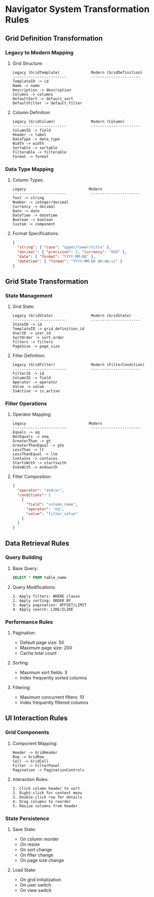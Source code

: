 # Navigator System Transformation Rules

## Grid Definition Transformation

### Legacy to Modern Mapping
1. Grid Structure:
   ```
   Legacy (GridTemplate)              Modern (GridDefinition)
   ------------------------           ----------------------
   TemplateID -> id
   Name -> name
   Description -> description
   Columns -> columns
   DefaultSort -> default_sort
   DefaultFilter -> default_filter
   ```

2. Column Definition:
   ```
   Legacy (GridColumn)                Modern (Column)
   ------------------------           ----------------------
   ColumnID -> field
   Header -> label
   DataType -> data_type
   Width -> width
   Sortable -> sortable
   Filterable -> filterable
   Format -> format
   ```

### Data Type Mapping
1. Column Types:
   ```
   Legacy                            Modern
   ------------------------           ----------------------
   Text -> string
   Number -> integer/decimal
   Currency -> decimal
   Date -> date
   DateTime -> datetime
   Boolean -> boolean
   Custom -> component
   ```

2. Format Specifications:
   ```json
   {
     "string": { "case": "upper/lower/title" },
     "decimal": { "precision": 2, "currency": "USD" },
     "date": { "format": "YYYY-MM-DD" },
     "datetime": { "format": "YYYY-MM-DD HH:mm:ss" }
   }
   ```

## Grid State Transformation

### State Management
1. Grid State:
   ```
   Legacy (GridState)                 Modern (GridState)
   ------------------------           ----------------------
   StateID -> id
   TemplateID -> grid_definition_id
   UserID -> user_id
   SortOrder -> sort_order
   Filters -> filters
   PageSize -> page_size
   ```

2. Filter Definition:
   ```
   Legacy (GridFilter)                Modern (FilterCondition)
   ------------------------           ----------------------
   FilterID -> id
   ColumnID -> field
   Operator -> operator
   Value -> value
   IsActive -> is_active
   ```

### Filter Operations
1. Operator Mapping:
   ```
   Legacy                            Modern
   ------------------------           ----------------------
   Equals -> eq
   NotEquals -> neq
   GreaterThan -> gt
   GreaterThanEqual -> gte
   LessThan -> lt
   LessThanEqual -> lte
   Contains -> contains
   StartsWith -> startswith
   EndsWith -> endswith
   ```

2. Filter Composition:
   ```json
   {
     "operator": "and/or",
     "conditions": [
       {
         "field": "column_name",
         "operator": "eq",
         "value": "filter_value"
       }
     ]
   }
   ```

## Data Retrieval Rules

### Query Building
1. Base Query:
   ```sql
   SELECT * FROM table_name
   ```

2. Query Modifications:
   ```
   1. Apply filters: WHERE clause
   2. Apply sorting: ORDER BY
   3. Apply pagination: OFFSET/LIMIT
   4. Apply search: LIKE/ILIKE
   ```

### Performance Rules
1. Pagination:
   - Default page size: 50
   - Maximum page size: 200
   - Cache total count

2. Sorting:
   - Maximum sort fields: 3
   - Index frequently sorted columns

3. Filtering:
   - Maximum concurrent filters: 10
   - Index frequently filtered columns

## UI Interaction Rules

### Grid Components
1. Component Mapping:
   ```
   Header -> GridHeader
   Row -> GridRow
   Cell -> GridCell
   Filter -> FilterPanel
   Pagination -> PaginationControls
   ```

2. Interaction Rules:
   ```
   1. Click column header to sort
   2. Right-click for context menu
   3. Double-click row for details
   4. Drag columns to reorder
   5. Resize columns from header
   ```

### State Persistence
1. Save State:
   - On column reorder
   - On resize
   - On sort change
   - On filter change
   - On page size change

2. Load State:
   - On grid initialization
   - On user switch
   - On view switch
